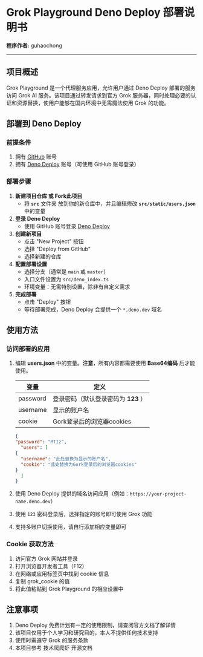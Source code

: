  # Grok Playground Deno Deploy 部署说明书

**程序作者:** guhaochong

------



## 项目概述

Grok Playground 是一个代理服务应用，允许用户通过 Deno Deploy 部署的服务访问 Grok AI 服务。该项目通过转发请求到官方 Grok 服务器，同时处理必要的认证和资源替换，使用户能够在国内环境中无需魔法使用 Grok 的功能。

## 部署到 Deno Deploy

### 前提条件

1. 拥有 [GitHub](https://github.com/) 账号
2. 拥有 [Deno Deploy](https://deno.com/deploy) 账号（可使用 GitHub 账号登录）

### 部署步骤

1. **新建项目仓库 或 Fork此项目**
   - 将 **`src`** 文件夹 放到你的新仓库中，并且编辑修改 **`src/static/users.json`** 中的变量
2. **登录 Deno Deploy**
   - 使用 GitHub 账号登录 [Deno Deploy](https://deno.com/deploy)
3. **创建新项目**
   - 点击 "New Project" 按钮
   - 选择 "Deploy from GitHub"
   - 选择新建的仓库
4. **配置部署设置**
   - 选择分支（通常是 `main` 或 `master`）
   - 入口文件设置为 `src/deno_index.ts`
   - 环境变量：无需特别设置，除非有自定义需求
5. **完成部署**
   - 点击 "Deploy" 按钮
   - 等待部署完成，Deno Deploy 会提供一个 `*.deno.dev` 域名

## 使用方法

### 访问部署的应用

1. 编辑 **users.json** 中的变量。**注意**，所有内容都需要使用 **Base64编码** 后才能使用。

     | 变量     | 定义                                |
     | -------- | ----------------------------------- |
     | password | 登录密码（默认登录密码为 **123** ） |
     | username | 显示的账户名                        |
     | cookie   | Gork登录后的浏览器cookies           |

     ```json
     {
     "password": "MTIz",
       "users": [
     {
       "username": "此处替换为显示的账户名",
       "cookie": "此处替换为Gork登录后的浏览器cookies"
     }
       ]
     }
     ```

     

2. 
     使用 Deno Deploy 提供的域名访问应用（例如：`https://your-project-name.deno.dev`）

3. 使用 `123` 密码登录后，选择指定的账号即可使用 Grok 功能

4. 支持多账户切换使用，请自行添加相应变量即可

### Cookie 获取方法

1. 访问官方 Grok 网站并登录
2. 打开浏览器开发者工具（F12）
3. 在网络或应用标签页中找到 cookie 信息
4. 复制 grok_cookie 的值
5. 将此值粘贴到 Grok Playground 的相应设置中

## 注意事项

1. Deno Deploy 免费计划有一定的使用限制，请查阅官方文档了解详情
2. 该项目仅用于个人学习和研究目的，本人不提供任何技术支持
3. 使用时需遵守 Grok 的服务条款
4. 本项目参考 技术爬爬虾 开源文档

